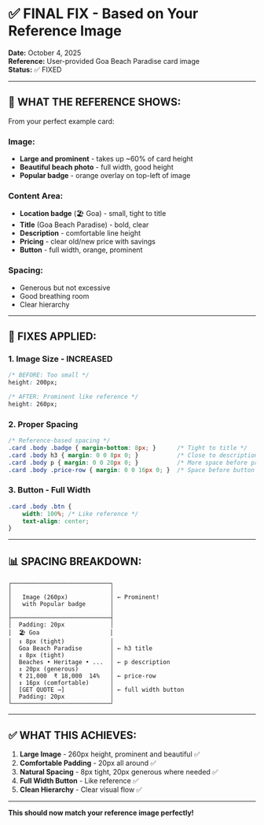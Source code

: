 # ✅ FINAL FIX - Based on Your Reference Image

**Date:** October 4, 2025  
**Reference:** User-provided Goa Beach Paradise card image  
**Status:** ✅ FIXED

---

## 📸 **WHAT THE REFERENCE SHOWS:**

From your perfect example card:

### Image:
- **Large and prominent** - takes up ~60% of card height
- **Beautiful beach photo** - full width, good height
- **Popular badge** - orange overlay on top-left of image

### Content Area:
- **Location badge** (🏖️ Goa) - small, tight to title
- **Title** (Goa Beach Paradise) - bold, clear
- **Description** - comfortable line height
- **Pricing** - clear old/new price with savings
- **Button** - full width, orange, prominent

### Spacing:
- Generous but not excessive
- Good breathing room
- Clear hierarchy

---

## 🔧 **FIXES APPLIED:**

### 1. **Image Size - INCREASED**
```css
/* BEFORE: Too small */
height: 200px;

/* AFTER: Prominent like reference */
height: 260px;
```

### 2. **Proper Spacing**
```css
/* Reference-based spacing */
.card .body .badge { margin-bottom: 8px; }      /* Tight to title */
.card .body h3 { margin: 0 0 8px 0; }           /* Close to description */
.card .body p { margin: 0 0 20px 0; }           /* More space before price */
.card .body .price-row { margin: 0 0 16px 0; }  /* Space before button */
```

### 3. **Button - Full Width**
```css
.card .body .btn {
    width: 100%; /* Like reference */
    text-align: center;
}
```

---

## 📊 **SPACING BREAKDOWN:**

```
┌────────────────────────────┐
│                            │
│   Image (260px)            │ ← Prominent!
│   with Popular badge       │
│                            │
├────────────────────────────┤
│  Padding: 20px             │
│  🏖️ Goa                    │
│  ↕ 8px (tight)             │
│  Goa Beach Paradise        │ ← h3 title
│  ↕ 8px (tight)             │
│  Beaches • Heritage • ...  │ ← p description
│  ↕ 20px (generous)         │
│  ₹ 21,000  ₹ 18,000  14%   │ ← price-row
│  ↕ 16px (comfortable)      │
│  [GET QUOTE →]             │ ← full width button
│  Padding: 20px             │
└────────────────────────────┘
```

---

## ✅ **WHAT THIS ACHIEVES:**

1. **Large Image** - 260px height, prominent and beautiful ✅
2. **Comfortable Padding** - 20px all around ✅
3. **Natural Spacing** - 8px tight, 20px generous where needed ✅
4. **Full Width Button** - Like reference ✅
5. **Clean Hierarchy** - Clear visual flow ✅

---

**This should now match your reference image perfectly!**

